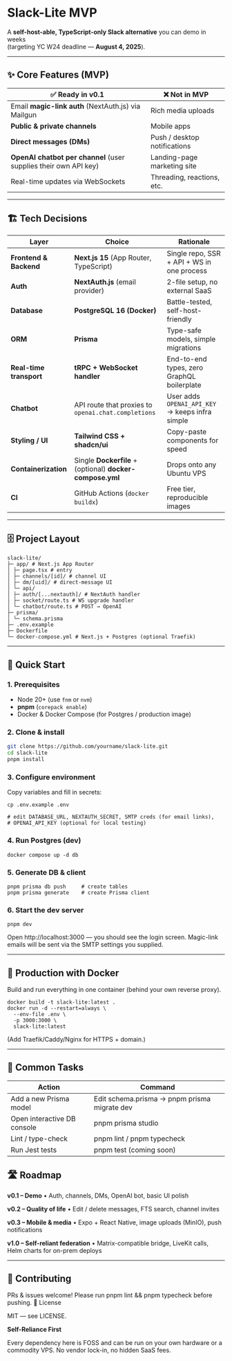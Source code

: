 # Slack-Lite MVP

A **self-host-able, TypeScript-only Slack alternative** you can demo in weeks  
(targeting YC W24 deadline — **August 4, 2025**).

---

## ✨ Core Features (MVP)

| ✅ Ready in v0.1                                                 | ❌ Not in MVP                |
| ---------------------------------------------------------------- | ---------------------------- |
| Email **magic-link auth** (NextAuth.js) via Mailgun              | Rich media uploads           |
| **Public & private channels**                                    | Mobile apps                  |
| **Direct messages (DMs)**                                        | Push / desktop notifications |
| **OpenAI chatbot per channel** (user supplies their own API key) | Landing-page marketing site  |
| Real-time updates via WebSockets                                 | Threading, reactions, etc.   |

---

## 🏗️ Tech Decisions

| Layer                   | Choice                                                    | Rationale                                       |
| ----------------------- | --------------------------------------------------------- | ----------------------------------------------- |
| **Frontend & Backend**  | **Next.js 15** (App Router, TypeScript)                   | Single repo, SSR + API + WS in one process      |
| **Auth**                | **NextAuth.js** (email provider)                          | 2-file setup, no external SaaS                  |
| **Database**            | **PostgreSQL 16 (Docker)**                                | Battle-tested, self-host-friendly               |
| **ORM**                 | **Prisma**                                                | Type-safe models, simple migrations             |
| **Real-time transport** | **tRPC + WebSocket handler**                              | End-to-end types, zero GraphQL boilerplate      |
| **Chatbot**             | API route that proxies to `openai.chat.completions`       | User adds `OPENAI_API_KEY` → keeps infra simple |
| **Styling / UI**        | **Tailwind CSS + shadcn/ui**                              | Copy-paste components for speed                 |
| **Containerization**    | Single **Dockerfile** + (optional) **docker-compose.yml** | Drops onto any Ubuntu VPS                       |
| **CI**                  | GitHub Actions (`docker buildx`)                          | Free tier, reproducible images                  |

---

## 🗄️ Project Layout

```
slack-lite/
├─ app/ # Next.js App Router
│ ├─ page.tsx # entry
│ ├─ channels/[id]/ # channel UI
│ ├─ dm/[uid]/ # direct-message UI
│ └─ api/
│ ├─ auth/[...nextauth]/ # NextAuth handler
│ ├─ socket/route.ts # WS upgrade handler
│ └─ chatbot/route.ts # POST → OpenAI
├─ prisma/
│ └─ schema.prisma
├─ .env.example
├─ Dockerfile
└─ docker-compose.yml # Next.js + Postgres (optional Traefik)
```

---

## 🚀 Quick Start

### 1. Prerequisites

- Node 20+ (use `fnm` or `nvm`)
- **pnpm** (`corepack enable`)
- Docker & Docker Compose (for Postgres / production image)

### 2. Clone & install

```bash
git clone https://github.com/yourname/slack-lite.git
cd slack-lite
pnpm install
```

### 3. Configure environment

Copy variables and fill in secrets:

```
cp .env.example .env

# edit DATABASE_URL, NEXTAUTH_SECRET, SMTP creds (for email links),
# OPENAI_API_KEY (optional for local testing)
```

### 4. Run Postgres (dev)

`docker compose up -d db`

### 5. Generate DB & client

```
pnpm prisma db push     # create tables
pnpm prisma generate    # create Prisma client
```

### 6. Start the dev server

`pnpm dev`

Open http://localhost:3000 — you should see the login screen.
Magic-link emails will be sent via the SMTP settings you supplied.

---

## 🐋 Production with Docker

Build and run everything in one container (behind your own reverse proxy).

```
docker build -t slack-lite:latest .
docker run -d --restart=always \
  --env-file .env \
  -p 3000:3000 \
  slack-lite:latest
```

(Add Traefik/Caddy/Nginx for HTTPS + domain.)

---

## 🔧 Common Tasks

| Action                      | Command                                      |
| --------------------------- | -------------------------------------------- |
| Add a new Prisma model      | Edit schema.prisma → pnpm prisma migrate dev |
| Open interactive DB console | pnpm prisma studio                           |
| Lint / type-check           | pnpm lint / pnpm typecheck                   |
| Run Jest tests              | pnpm test (coming soon)                      |

## 🛣️ Roadmap

**v0.1 – Demo**
• Auth, channels, DMs, OpenAI bot, basic UI polish

**v0.2 – Quality of life**
• Edit / delete messages, FTS search, channel invites

**v0.3 – Mobile & media**
• Expo + React Native, image uploads (MinIO), push notifications

**v1.0 – Self-reliant federation**
• Matrix-compatible bridge, LiveKit calls, Helm charts for on-prem deploys

---

## 🤝 Contributing

PRs & issues welcome! Please run pnpm lint && pnpm typecheck before pushing.
📄 License

MIT — see LICENSE.

**Self-Reliance First**

Every dependency here is FOSS and can be run on your own hardware or a commodity VPS. No vendor lock-in, no hidden SaaS fees.
